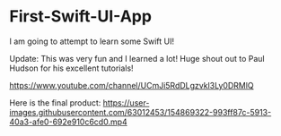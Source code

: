 # First-Swift-UI-App
I am going to attempt to learn some Swift UI!

Update: This was very fun and I learned a lot! Huge shout out to Paul Hudson for his excellent tutorials!

https://www.youtube.com/channel/UCmJi5RdDLgzvkl3Ly0DRMlQ

Here is the final product:
https://user-images.githubusercontent.com/63012453/154869322-993ff87c-5913-40a3-afe0-692e910c6cd0.mp4

